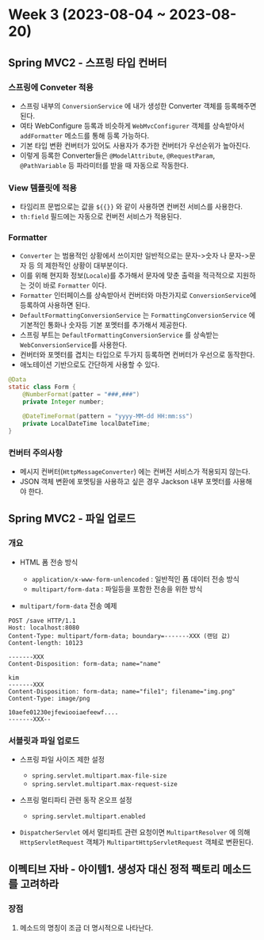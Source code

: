 # Week 3 (2023-08-04 ~ 2023-08-20)

## Spring MVC2 - 스프링 타입 컨버터

### 스프링에 Conveter 적용
- 스프링 내부의 `ConversionService` 에 내가 생성한 Converter 객체를 등록해주면 된다.
- 여타 WebConfigure 등록과 비슷하게 `WebMvcConfigurer` 객체를 상속받아서 `addFormatter` 메소드를 통해 등록 가능하다.
- 기본 타입 변환 컨버터가 있어도 사용자가 추가한 컨버터가 우선순위가 높아진다.
- 이렇게 등록한 Converter들은 `@ModelAttribute`, `@RequestParam`, `@PathVariable` 등 파라미터를 받을 때 자동으로 작동한다.

### View 템플릿에 적용
- 타임리프 문법으로는 값을 `${{}}` 와 같이 사용하면 컨버전 서비스를 사용한다.
- `th:field` 필드에는 자동으로 컨버전 서비스가 적용된다.

### Formatter
- `Converter` 는 범용적인 상황에서 쓰이지만 일반적으로는 문자->숫자 나 문자->문자 등 의 제한적인 상황이 대부분이다.
- 이를 위해 현지화 정보(`Locale`)를 추가해서 문자에 맞춘 출력을 적극적으로 지원하는 것이 바로 `Formatter` 이다.
- `Formatter` 인터페이스를 상속받아서 컨버터와 마찬가지로 `ConversionService`에 등록하여 사용하면 된다.
- `DefaultFormattingConversionService` 는 `FormattingConversionService` 에 기본적인 통화나 숫자등 기본 포멧터를 추가해서 제공한다.
- 스프링 부트는 `DefaultFormattingConversionService` 를 상속받는 `WebConversionService`를 사용한다.
- 컨버터와 포멧터를 겹치는 타입으로 두가지 등록하면 컨버터가 우선으로 동작한다.
- 애노테이션 기반으로도 간단하게 사용할 수 있다.

```java
@Data
static class Form {
    @NumberFormat(patter = "###,###")
    private Integer number;

    @DateTimeFormat(pattern = "yyyy-MM-dd HH:mm:ss")
    private LocalDateTime localDateTime;
}
```

### 컨버터 주의사항
- 메시지 컨버터(`HttpMessageConverter`) 에는 컨버전 서비스가 적용되지 않는다.
- JSON 객체 변환에 포멧팅을 사용하고 싶은 경우 Jackson 내부 포멧터를 사용해야 한다.

## Spring MVC2 - 파일 업로드
### 개요
- HTML 폼 전송 방식
    - `application/x-www-form-unlencoded` : 일반적인 폼 데이터 전송 방식
    - `multipart/form-data` : 파일등을 포함한 전송을 위한 방식

- `multipart/form-data` 전송 예제
```
POST /save HTTP/1.1
Host: localhost:8080
Content-Type: multipart/form-data; boundary=-------XXX (랜덤 값)
Content-length: 10123

-------XXX
Content-Disposition: form-data; name="name"

kim
-------XXX
Content-Disposition: form-data; name="file1"; filename="img.png"
Content-Type: image/png

10aefe01230ejfewiooiaefeewf....
-------XXX--
```

### 서블릿과 파일 업로드
- 스프링 파일 사이즈 제한 설정
    - `spring.servlet.multipart.max-file-size`
    - `spring.servlet.multipart.max-request-size`
- 스프링 멀티파티 관련 동작 온오프 설정
    - `spring.servlet.multipart.enabled`

- `DispatcherServlet` 에서 멀티파트 관련 요청이면 `MultipartResolver` 에 의해 `HttpServletRequest` 객체가 `MultipartHttpServletRequest` 객체로 변환된다.

## 이펙티브 자바 - 아이템1. 생성자 대신 정적 팩토리 메소드를 고려하라

### 장점
1. 메소드의 명칭이 조금 더 명시적으로 나타난다.
